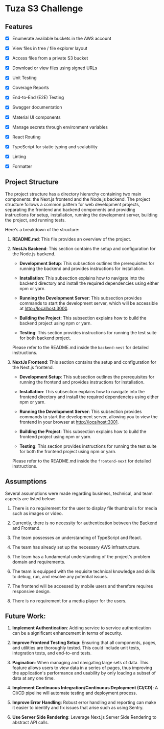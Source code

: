# Tuza S3 Challenge

## Features

-   [x] Enumerate available buckets in the AWS account

-   [x] View files in tree / file explorer layout

-   [x] Access files from a private S3 bucket

-   [x] Download or view files using signed URLs

-   [x] Unit Testing

-   [x] Coverage Reports

-   [x] End-to-End (E2E) Testing

-   [x] Swagger documentation

-   [x] Material UI components

-   [x] Manage secrets through environment variables

-   [x] React Routing

-   [x] TypeScript for static typing and scalability

-   [x] Linting

-   [x] Formatter

## Project Structure

The project structure has a directory hierarchy containing two main components: the Next.js frontend and the Node.js backend.
The project structure follows a common pattern for web development projects, separating the frontend and backend components and providing instructions for setup, installation, running the development server, building the project, and running tests.

Here's a breakdown of the structure:

1. **README.md**: This file provides an overview of the project.

2. **NestJs Backend**: This section contains the setup and configuration for the Node.js backend.

    - **Development Setup**: This subsection outlines the prerequisites for running the backend and provides instructions for installation.

    - **Installation**: This subsection explains how to navigate into the backend directory and install the required dependencies using either npm or yarn.

    - **Running the Development Server**: This subsection provides commands to start the development server, which will be accessible at [http://localhost:3000](http://localhost:3000).

    - **Building the Project**: This subsection explains how to build the backend project using npm or yarn.

    - **Testing**: This section provides instructions for running the test suite for both backend project.

    Please refer to the README.md inside the `backend-nest` for detailed instructions.

3. **NextJs Frontend**: This section contains the setup and configuration for the Next.js frontend.

    - **Development Setup**: This subsection outlines the prerequisites for running the frontend and provides instructions for installation.

    - **Installation**: This subsection explains how to navigate into the frontend directory and install the required dependencies using either npm or yarn.

    - **Running the Development Server**: This subsection provides commands to start the development server, allowing you to view the frontend in your browser at [http://localhost:3001](http://localhost:3001).

    - **Building the Project**: This subsection explains how to build the frontend project using npm or yarn.

    - **Testing**: This section provides instructions for running the test suite for both the frontend project using npm or yarn.

    Please refer to the README.md inside the `frontend-next` for detailed instructions.

## Assumptions

Several assumptions were made regarding business, technical, and team aspects are listed below:

1. There is no requirement for the user to display file thumbnails for media such as images or video.

2. Currently, there is no necessity for authentication between the Backend and Frontend.

3. The team possesses an understanding of TypeScript and React.

4. The team has already set up the necessary AWS infrastructure.

5. The team has a fundamental understanding of the project's problem domain and requirements.

6. The team is equipped with the requisite technical knowledge and skills to debug, run, and resolve any potential issues.

7. The frontend will be accessed by mobile users and therefore requires responsive design.

8. There is no requirement for a media player for the users.

## Future Work:

1. **Implement Authentication**: Adding service to service authentication can be a significant enhancement in terms of security.

2. **Improve Frontend Testing Setup**: Ensuring that all components, pages, and utilities are thoroughly tested. This could include unit tests, integration tests, and end-to-end tests.

3. **Pagination**: When managing and navigating large sets of data. This feature allows users to view data in a series of pages, thus improving the application's performance and usability by only loading a subset of data at any one time.

4. **Implement Continuous Integration/Continuous Deployment (CI/CD)**: A CI/CD pipeline will automate testing and deployment process.

5. **Improve Error Handling**: Robust error handling and reporting can make it easier to identify and fix issues that arise such as using Sentry.

6. **Use Server Side Rendering**: Leverage Next.js Server Side Rendering to abstract API calls.

